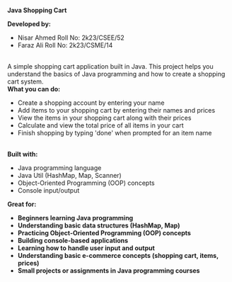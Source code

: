 <b> Java Shopping Cart </b>   
 
 <b> Developed by:</b>
- Nisar Ahmed Roll No: 2k23/CSEE/52 
- Faraz Ali Roll No: 2k23/CSME/14
<br>
A simple shopping cart application built in Java. This project helps you understand the basics of Java programming and how to create a shopping cart system.

<br>
<b> What you can do: </b> 

- Create a shopping account by entering your name
- Add items to your shopping cart by entering their names and prices
- View the items in your shopping cart along with their prices
- Calculate and view the total price of all items in your cart
- Finish shopping by typing 'done' when prompted for an item name
<br>
<b> Built with:</b>

- Java programming language
- Java Util (HashMap, Map, Scanner)
- Object-Oriented Programming (OOP) concepts
- Console input/output

<b> Great for:<b/>    
- Beginners learning Java programming
- Understanding basic data structures (HashMap, Map)
- Practicing Object-Oriented Programming (OOP) concepts
- Building console-based applications
- Learning how to handle user input and output
- Understanding basic e-commerce concepts (shopping cart, items, prices)
- Small projects or assignments in Java programming courses

   
